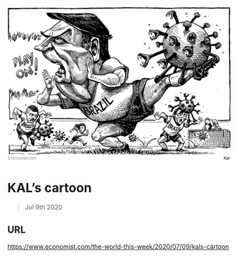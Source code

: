![](./images/20200711_WWD000_0.jpg)

# KAL’s cartoon

> Jul 9th 2020



## URL

https://www.economist.com/the-world-this-week/2020/07/09/kals-cartoon
